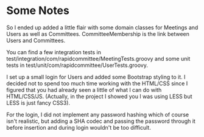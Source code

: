 Some Notes
==========

So I ended up added a little flair with some domain classes 
for Meetings and Users as well as Committees. CommitteeMembership 
is the link between Users and Committees.

You can find a few integration tests in test/integration/com/rapidcommittee/MeetingTests.groovy
and some unit tests in test/unit/com/rapidcommittee/UserTests.groovy.

I set up a small login for Users and added some Bootstrap styling
to it. I decided not to spend too much time working with the HTML/CSS
since I figured that you had already seen a little of what I can do with 
HTML/CSS/JS. (Actually, in the project I showed you I was using LESS but 
LESS is just fancy CSS3).

For the login, I did not implement any password hashing which of course 
isn't realistic, but adding a SHA codec and passing the password through
it before insertion and during login wouldn't be too difficult.
